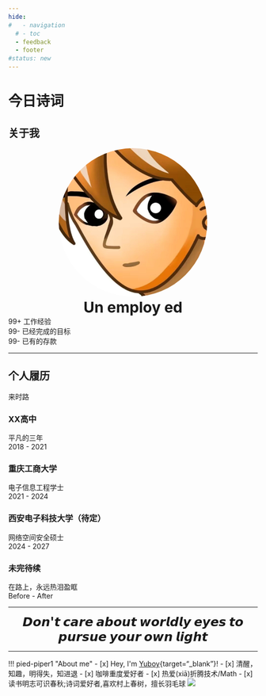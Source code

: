 ```yaml
---
hide:
#   - navigation
  # - toc
  - feedback
  - footer
#status: new
---
```

<center> 
<script src="https://sdk.jinrishici.com/v2/browser/jinrishici.js" charset="utf-8"></script>
</center>  


# <span id="jinrishici-sentence">今日诗词</span>

<script src="https://cdn.jsdelivr.net/npm/@fancyapps/ui@5.0/dist/fancybox/fancybox.umd.js"></script>
<link
  rel="stylesheet"
  href="https://cdn.jsdelivr.net/npm/@fancyapps/ui@5.0/dist/fancybox/fancybox.css"
/>

## 关于我

<html lang="en">
<p style="text-align: center; margin: 0px;" markdown>
  <img src="../assets/images/gyw.jpg" alt="arv-anshul" style="width: 300px; border-radius: 50%;" />
  <p style="text-align: center; font-size: 30px; margin: 0px;"><strong>Un employ ed</strong></p>
    <head>
        <meta charset="UTF-8">
        <meta name="viewport" content="width=device-width, initial-scale=1.0">
        <!--==================== ICONS ====================-->
        <script src="https://code.iconify.design/iconify-icon/1.0.7/iconify-icon.min.js"></script>
        <!--==================== CSS ====================-->
        <link rel="stylesheet" href="../assets/stylesheets/portfolio.css">
    </head>
    <body>
        <main class="main">
            <!--==================== ABOUT ====================-->
            <section class="about section" id="about">
                <!-- <center><h1>About Me</h1></center> -->
                <div class="about__container container">
                    <div class="about__data">
                            <p style="text-align: center; margin: 0px;" markdown>
  <!-- <img src="https://vip.helloimg.com/i/2024/07/28/66a59489ae5b1.jpeg" alt="arv-anshul" style="width: 300px; border-radius: 50%;" /> -->
  <!-- <p style="text-align: center; font-size: 30px; margin: 0px;"><strong>A college student in Chongqing</strong></p> -->
</p>
                        <div class="about__info">
                            <div>
                                <span class="about__info-title">99+</span>
                                <span class="about__info-name">工作经验</span>
                            </div>
                            <div>
                                <span class="about__info-title">99-</span>
                                <span class="about__info-name">已经完成的目标</span>
                            </div>
                            <div>
                                <span class="about__info-title">99-</span>
                                <span class="about__info-name">已有的存款</span>
                            </div>
                        </div>
                    </div>
                </div>
            </section>
                </body>
</html>

---
## 个人履历

<html lang="en"
<body>
    <!--==================== QUALIFICATION ====================-->
    <section class="qualification section">
        <!-- <h2 class="section__title"></h2> -->
        <div class="qualification__container container">
            <div class="qualification__tabs">
                <div class="qualification__button button--flex qualification__active" data-target='#education'>
                    <iconify-icon icon="fluent:hat-graduation-12-regular" class="qualification__icon"></iconify-icon>
                    来时路
                </div>
                <!-- <div class="qualification__button button--flex" data-target='#work'>
                            <iconify-icon icon="uil:briefcase" class="qualification__icon"></iconify-icon>
                            Work
                        </div> -->
            </div>
            <div class="qualification__sections">
                <!--==================== QUALIFICATION CONTENT 1 ====================-->
                <div class="qualification__content qualification__active" data-content id="education">
                    <!--==================== QUALIFICATION 1 ====================-->
                    <div class="qualification__data">
                        <div>
                            <h3 class="qualification__title">XX高中</h3>
                            <span class="qualification__subtitle">平凡的三年</span>
                            <div class="qualification__calendar">
                                <iconify-icon icon="tabler:calendar"></iconify-icon>
                                2018 - 2021
                            </div>
                        </div>
                        <div>
                            <span class="qualification__rounder"></span>
                            <span class="qualification__line"></span>
                        </div>
                    </div>
                    <!--==================== QUALIFICATION 2 ====================-->
                    <div class="qualification__data">
                        <div></div>
                        <div>
                            <span class="qualification__rounder"></span>
                            <span class="qualification__line"></span>
                        </div>
                        <div>
                            <h3 class="qualification__title">重庆工商大学</h3>
                            <span class="qualification__subtitle">电子信息工程学士</span>
                            <div class="qualification__calendar">
                                <iconify-icon icon="tabler:calendar"></iconify-icon>
                                2021 - 2024
                            </div>
                        </div>
                    </div>
                    <!--==================== QUALIFICATION 3 ====================-->
                    <div class="qualification__data">
                        <div>
                            <h3 class="qualification__title">西安电子科技大学（待定）</h3>
                            <span class="qualification__subtitle">网络空间安全硕士</span>
                            <div class="qualification__calendar">
                                <iconify-icon icon="tabler:calendar"></iconify-icon>
                                2024 - 2027
                            </div>
                        </div>
                        <div>
                            <span class="qualification__rounder"></span>
                            <span class="qualification__line"></span>
                          </div>
                        </div>
                    </div>
                    <!--==================== QUALIFICATION 4 ====================-->
                    <div class="qualification__data">
                        <div></div>
                        <div>
                            <span class="qualification__rounder"></span>
                            <span class="qualification__line"></span>
                        </div>
                        <div>
                            <h3 class="qualification__title">未完待续</h3>
                            <span class="qualification__subtitle">在路上，永远热泪盈眶</span>
                            <div class="qualification__calendar">
                                <iconify-icon icon="tabler:calendar"></iconify-icon>
                                Before - After
                            </div>
                          </div>
                        </div>
      </div>
    </section>
    <!--==================== MAIN JS ====================-->
    <!-- <script defer src="javascripts/geren.js"></script> -->
</body>
</html>

---
<!-- <p style="text-align: center; margin: 0px;" markdown>
  <img src="https://vip.helloimg.com/i/2024/07/28/66a59489ae5b1.jpeg" alt="arv-anshul" style="width: 300px; border-radius: 50%;" /> -->

  <!-- <p style="text-align: center; font-size: 30px; margin: 0px;"><strong>Wcowin</strong></p> -->
  <!--  
____    __    ____  ______   ______   ____    __    ____  __  .__   __. 
\   \  /  \  /   / /      | /  __  \  \   \  /  \  /   / |  | |  \ |  | 
 \   \/    \/   / |  ,----'|  |  |  |  \   \/    \/   /  |  | |   \|  | 
  \            /  |  |     |  |  |  |   \            /   |  | |  . `  | 
   \    /\    /   |  `----.|  `--'  |    \    /\    /    |  | |  |\   | 
    \__/  \__/     \______| \______/      \__/  \__/     |__| |__| \__| 
-->
  <!-- <img src="https://t.tutu.to/img/mnz6Q"/ width="270" height="300" style="margin-right: 20px; "/> -->
  <p style="text-align: center; font-size: 25px; margin: 0px;"><strong>𝘿𝙤𝙣'𝙩 𝙘𝙖𝙧𝙚 𝙖𝙗𝙤𝙪𝙩 𝙬𝙤𝙧𝙡𝙙𝙡𝙮 𝙚𝙮𝙚𝙨 𝙩𝙤 𝙥𝙪𝙧𝙨𝙪𝙚 𝙮𝙤𝙪𝙧 𝙤𝙬𝙣 𝙡𝙞𝙜𝙝𝙩</strong></p>
</p>
<!-- https://s1.imagehub.cc/images/2024/02/02/79cb7379982d1c7bb0ae7163985609c4.jpeg -->

<HR style="FILTER: progid:DXImageTransform.Microsoft.Shadow(color:#608DBD,direction:145,strength:15)" width="100%" color=#608DBD SIZE=1>

!!! pied-piper1 "About me"
    - [x] Hey, I'm [Yuboy](){target=“_blank”}!
    - [x] 清醒，知趣，明得失，知进退
    - [x] 咖啡重度爱好者 
    - [x] 热爱(xiā)折腾技术/Math
    - [x] 读书明志可识春秋;诗词爱好者,喜欢村上春树，擅长羽毛球
<img class="img1" src="https://s2.loli.net/2024/02/01/AgiGpYk38C6ctJV.jpg">

  


<!-- <chat-bot platform_id="d19a99ed-b684-4d64-8c70-7663d974af17" user_id="325b3ae2-0317-4c5f-9f9b-c4ce0e51e36b" chatbot_id="8eedef48-41ef-4f78-97d9-71e8197a452d"><a href="https://www.chatsimple.ai/?utm_source=widget&utm_medium=referral">[chatbot]</a></chat-bot><script src="https://cdn.chatsimple.ai/chat-bot-loader.js" defer></script> -->


<script src="//code.tidio.co/qxisigpvupw1hnr7wxlynjtaqoo8fcfr.js" async></script>